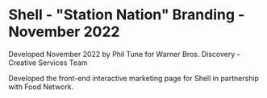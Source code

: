 # Shell - "Station Nation" Branding - November 2022

Developed November 2022 by Phil Tune for Warner Bros. Discovery - Creative Services Team

Developed the front-end interactive marketing page for Shell in partnership with Food Network.
